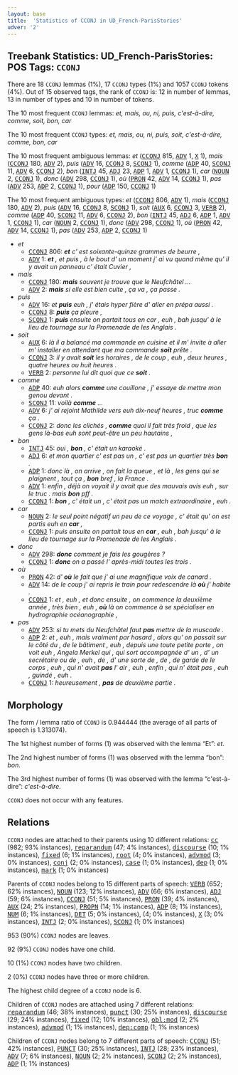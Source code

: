 ```yaml
---
layout: base
title:  'Statistics of CCONJ in UD_French-ParisStories'
udver: '2'
---
```


## Treebank Statistics: UD_French-ParisStories: POS Tags: `CCONJ`

There are 18 `CCONJ` lemmas (1%), 17 `CCONJ` types (1%) and 1057 `CCONJ` tokens (4%).
Out of 15 observed tags, the rank of `CCONJ` is: 12 in number of lemmas, 13 in number of types and 10 in number of tokens.

The 10 most frequent `CCONJ` lemmas: <em>et, mais, ou, ni, puis, c'est-à-dire, comme, soit, bon, car</em>

The 10 most frequent `CCONJ` types:  <em>et, mais, ou, ni, puis, soit, c'est-à-dire, comme, bon, car</em>

The 10 most frequent ambiguous lemmas: <em>et</em> (<tt><a href="fr_parisstories-pos-CCONJ.html">CCONJ</a></tt> 815, <tt><a href="fr_parisstories-pos-ADV.html">ADV</a></tt> 1, <tt><a href="fr_parisstories-pos-X.html">X</a></tt> 1), <em>mais</em> (<tt><a href="fr_parisstories-pos-CCONJ.html">CCONJ</a></tt> 180, <tt><a href="fr_parisstories-pos-ADV.html">ADV</a></tt> 2), <em>puis</em> (<tt><a href="fr_parisstories-pos-ADV.html">ADV</a></tt> 16, <tt><a href="fr_parisstories-pos-CCONJ.html">CCONJ</a></tt> 8, <tt><a href="fr_parisstories-pos-SCONJ.html">SCONJ</a></tt> 1), <em>comme</em> (<tt><a href="fr_parisstories-pos-ADP.html">ADP</a></tt> 40, <tt><a href="fr_parisstories-pos-SCONJ.html">SCONJ</a></tt> 11, <tt><a href="fr_parisstories-pos-ADV.html">ADV</a></tt> 6, <tt><a href="fr_parisstories-pos-CCONJ.html">CCONJ</a></tt> 2), <em>bon</em> (<tt><a href="fr_parisstories-pos-INTJ.html">INTJ</a></tt> 45, <tt><a href="fr_parisstories-pos-ADJ.html">ADJ</a></tt> 23, <tt><a href="fr_parisstories-pos-ADP.html">ADP</a></tt> 1, <tt><a href="fr_parisstories-pos-ADV.html">ADV</a></tt> 1, <tt><a href="fr_parisstories-pos-CCONJ.html">CCONJ</a></tt> 1), <em>car</em> (<tt><a href="fr_parisstories-pos-NOUN.html">NOUN</a></tt> 2, <tt><a href="fr_parisstories-pos-CCONJ.html">CCONJ</a></tt> 1), <em>donc</em> (<tt><a href="fr_parisstories-pos-ADV.html">ADV</a></tt> 298, <tt><a href="fr_parisstories-pos-CCONJ.html">CCONJ</a></tt> 1), <em>où</em> (<tt><a href="fr_parisstories-pos-PRON.html">PRON</a></tt> 42, <tt><a href="fr_parisstories-pos-ADV.html">ADV</a></tt> 14, <tt><a href="fr_parisstories-pos-CCONJ.html">CCONJ</a></tt> 1), <em>pas</em> (<tt><a href="fr_parisstories-pos-ADV.html">ADV</a></tt> 253, <tt><a href="fr_parisstories-pos-ADP.html">ADP</a></tt> 2, <tt><a href="fr_parisstories-pos-CCONJ.html">CCONJ</a></tt> 1), <em>pour</em> (<tt><a href="fr_parisstories-pos-ADP.html">ADP</a></tt> 150, <tt><a href="fr_parisstories-pos-CCONJ.html">CCONJ</a></tt> 1)

The 10 most frequent ambiguous types:  <em>et</em> (<tt><a href="fr_parisstories-pos-CCONJ.html">CCONJ</a></tt> 806, <tt><a href="fr_parisstories-pos-ADV.html">ADV</a></tt> 1), <em>mais</em> (<tt><a href="fr_parisstories-pos-CCONJ.html">CCONJ</a></tt> 180, <tt><a href="fr_parisstories-pos-ADV.html">ADV</a></tt> 2), <em>puis</em> (<tt><a href="fr_parisstories-pos-ADV.html">ADV</a></tt> 16, <tt><a href="fr_parisstories-pos-CCONJ.html">CCONJ</a></tt> 8, <tt><a href="fr_parisstories-pos-SCONJ.html">SCONJ</a></tt> 1), <em>soit</em> (<tt><a href="fr_parisstories-pos-AUX.html">AUX</a></tt> 6, <tt><a href="fr_parisstories-pos-CCONJ.html">CCONJ</a></tt> 3, <tt><a href="fr_parisstories-pos-VERB.html">VERB</a></tt> 2), <em>comme</em> (<tt><a href="fr_parisstories-pos-ADP.html">ADP</a></tt> 40, <tt><a href="fr_parisstories-pos-SCONJ.html">SCONJ</a></tt> 11, <tt><a href="fr_parisstories-pos-ADV.html">ADV</a></tt> 6, <tt><a href="fr_parisstories-pos-CCONJ.html">CCONJ</a></tt> 2), <em>bon</em> (<tt><a href="fr_parisstories-pos-INTJ.html">INTJ</a></tt> 45, <tt><a href="fr_parisstories-pos-ADJ.html">ADJ</a></tt> 6, <tt><a href="fr_parisstories-pos-ADP.html">ADP</a></tt> 1, <tt><a href="fr_parisstories-pos-ADV.html">ADV</a></tt> 1, <tt><a href="fr_parisstories-pos-CCONJ.html">CCONJ</a></tt> 1), <em>car</em> (<tt><a href="fr_parisstories-pos-NOUN.html">NOUN</a></tt> 2, <tt><a href="fr_parisstories-pos-CCONJ.html">CCONJ</a></tt> 1), <em>donc</em> (<tt><a href="fr_parisstories-pos-ADV.html">ADV</a></tt> 298, <tt><a href="fr_parisstories-pos-CCONJ.html">CCONJ</a></tt> 1), <em>où</em> (<tt><a href="fr_parisstories-pos-PRON.html">PRON</a></tt> 42, <tt><a href="fr_parisstories-pos-ADV.html">ADV</a></tt> 14, <tt><a href="fr_parisstories-pos-CCONJ.html">CCONJ</a></tt> 1), <em>pas</em> (<tt><a href="fr_parisstories-pos-ADV.html">ADV</a></tt> 253, <tt><a href="fr_parisstories-pos-ADP.html">ADP</a></tt> 2, <tt><a href="fr_parisstories-pos-CCONJ.html">CCONJ</a></tt> 1)


* <em>et</em>
  * <tt><a href="fr_parisstories-pos-CCONJ.html">CCONJ</a></tt> 806: <em><b>et</b> c' est soixante-quinze grammes de beurre ,</em>
  * <tt><a href="fr_parisstories-pos-ADV.html">ADV</a></tt> 1: <em><b>et</b> , et puis , à le bout d' un moment j' ai vu quand même qu' il y avait un panneau c' était Cuvier ,</em>
* <em>mais</em>
  * <tt><a href="fr_parisstories-pos-CCONJ.html">CCONJ</a></tt> 180: <em><b>mais</b> souvent je trouve que le Neufchâtel …</em>
  * <tt><a href="fr_parisstories-pos-ADV.html">ADV</a></tt> 2: <em><b>mais</b> si elle est bien cuite , ça va , ça passe .</em>
* <em>puis</em>
  * <tt><a href="fr_parisstories-pos-ADV.html">ADV</a></tt> 16: <em>et <b>puis</b> euh , j' étais hyper fière d' aller en prépa aussi .</em>
  * <tt><a href="fr_parisstories-pos-CCONJ.html">CCONJ</a></tt> 8: <em><b>puis</b> ça pleure ,</em>
  * <tt><a href="fr_parisstories-pos-SCONJ.html">SCONJ</a></tt> 1: <em><b>puis</b> ensuite on partait tous en car , euh , bah jusqu' à le lieu de tournage sur la Promenade de les Anglais .</em>
* <em>soit</em>
  * <tt><a href="fr_parisstories-pos-AUX.html">AUX</a></tt> 6: <em>là il a balancé ma commande en cuisine et il m' invite à aller m' installer en attendant que ma commande <b>soit</b> prête .</em>
  * <tt><a href="fr_parisstories-pos-CCONJ.html">CCONJ</a></tt> 3: <em>il y avait <b>soit</b> les horaires , de le coup , euh , deux heures , quatre heures ou huit heures .</em>
  * <tt><a href="fr_parisstories-pos-VERB.html">VERB</a></tt> 2: <em>personne lui dit quoi que ce <b>soit</b> .</em>
* <em>comme</em>
  * <tt><a href="fr_parisstories-pos-ADP.html">ADP</a></tt> 40: <em>euh alors <b>comme</b> une couillone , j' essaye de mettre mon genou devant .</em>
  * <tt><a href="fr_parisstories-pos-SCONJ.html">SCONJ</a></tt> 11: <em>voilà <b>comme</b> …</em>
  * <tt><a href="fr_parisstories-pos-ADV.html">ADV</a></tt> 6: <em>j' ai rejoint Mathilde vers euh dix-neuf heures , truc <b>comme</b> ça .</em>
  * <tt><a href="fr_parisstories-pos-CCONJ.html">CCONJ</a></tt> 2: <em>donc les clichés , <b>comme</b> quoi il fait très froid , que les gens là-bas euh sont peut-être un peu hautains ,</em>
* <em>bon</em>
  * <tt><a href="fr_parisstories-pos-INTJ.html">INTJ</a></tt> 45: <em>oui , <b>bon</b> , c' était un karaoké .</em>
  * <tt><a href="fr_parisstories-pos-ADJ.html">ADJ</a></tt> 6: <em>et mon quartier c' est pas un , c' est pas un quartier très <b>bon</b> .</em>
  * <tt><a href="fr_parisstories-pos-ADP.html">ADP</a></tt> 1: <em>donc là , on arrive , on fait la queue , et là , les gens qui se plaignent , tout ça , <b>bon</b> bref , la France .</em>
  * <tt><a href="fr_parisstories-pos-ADV.html">ADV</a></tt> 1: <em>enfin , déjà on voyait il y avait que des mauvais avis euh , sur le truc . mais <b>bon</b> pff .</em>
  * <tt><a href="fr_parisstories-pos-CCONJ.html">CCONJ</a></tt> 1: <em><b>bon</b> , c' était un , c' était pas un match extraordinaire , euh .</em>
* <em>car</em>
  * <tt><a href="fr_parisstories-pos-NOUN.html">NOUN</a></tt> 2: <em>le seul point négatif un peu de ce voyage , c' était qu' on est partis euh en <b>car</b> ,</em>
  * <tt><a href="fr_parisstories-pos-CCONJ.html">CCONJ</a></tt> 1: <em>puis ensuite on partait tous en <b>car</b> , euh , bah jusqu' à le lieu de tournage sur la Promenade de les Anglais .</em>
* <em>donc</em>
  * <tt><a href="fr_parisstories-pos-ADV.html">ADV</a></tt> 298: <em><b>donc</b> comment je fais les gougères ?</em>
  * <tt><a href="fr_parisstories-pos-CCONJ.html">CCONJ</a></tt> 1: <em><b>donc</b> on a passé l' après-midi toutes les trois .</em>
* <em>où</em>
  * <tt><a href="fr_parisstories-pos-PRON.html">PRON</a></tt> 42: <em>d' <b>où</b> le fait que j' ai une magnifique voix de canard .</em>
  * <tt><a href="fr_parisstories-pos-ADV.html">ADV</a></tt> 14: <em>de le coup j' ai repris le train pour redescendre là <b>où</b> j' habite .</em>
  * <tt><a href="fr_parisstories-pos-CCONJ.html">CCONJ</a></tt> 1: <em>et , euh , et donc ensuite , on commence la deuxième année , très bien , euh , <b>où</b> là on commence à se spécialiser en hydrographie océanographie ,</em>
* <em>pas</em>
  * <tt><a href="fr_parisstories-pos-ADV.html">ADV</a></tt> 253: <em>si tu mets du Neufchâtel faut <b>pas</b> mettre de la muscade .</em>
  * <tt><a href="fr_parisstories-pos-ADP.html">ADP</a></tt> 2: <em>et , euh , mais vraiment par hasard , alors qu' on passait sur le côté du , de le bâtiment , euh , depuis une toute petite porte , on voit euh , Angela Merkel qui , qui sort accompagnée d' un , d' un secrétaire ou de , euh , de , d' une sorte de , de , de garde de le corps , euh , qui n' avait <b>pas</b> l' air , euh , enfin , qui n' était pas , euh , guindé , euh .</em>
  * <tt><a href="fr_parisstories-pos-CCONJ.html">CCONJ</a></tt> 1: <em>heureusement , <b>pas</b> de deuxième partie .</em>

## Morphology

The form / lemma ratio of `CCONJ` is 0.944444 (the average of all parts of speech is 1.313074).

The 1st highest number of forms (1) was observed with the lemma “Et”: <em>et</em>.

The 2nd highest number of forms (1) was observed with the lemma “bon”: <em>bon</em>.

The 3rd highest number of forms (1) was observed with the lemma “c'est-à-dire”: <em>c'est-à-dire</em>.

`CCONJ` does not occur with any features.


## Relations

`CCONJ` nodes are attached to their parents using 10 different relations: <tt><a href="fr_parisstories-dep-cc.html">cc</a></tt> (982; 93% instances), <tt><a href="fr_parisstories-dep-reparandum.html">reparandum</a></tt> (47; 4% instances), <tt><a href="fr_parisstories-dep-discourse.html">discourse</a></tt> (10; 1% instances), <tt><a href="fr_parisstories-dep-fixed.html">fixed</a></tt> (6; 1% instances), <tt><a href="fr_parisstories-dep-root.html">root</a></tt> (4; 0% instances), <tt><a href="fr_parisstories-dep-advmod.html">advmod</a></tt> (3; 0% instances), <tt><a href="fr_parisstories-dep-conj.html">conj</a></tt> (2; 0% instances), <tt><a href="fr_parisstories-dep-case.html">case</a></tt> (1; 0% instances), <tt><a href="fr_parisstories-dep-dep.html">dep</a></tt> (1; 0% instances), <tt><a href="fr_parisstories-dep-mark.html">mark</a></tt> (1; 0% instances)

Parents of `CCONJ` nodes belong to 15 different parts of speech: <tt><a href="fr_parisstories-pos-VERB.html">VERB</a></tt> (652; 62% instances), <tt><a href="fr_parisstories-pos-NOUN.html">NOUN</a></tt> (123; 12% instances), <tt><a href="fr_parisstories-pos-ADV.html">ADV</a></tt> (66; 6% instances), <tt><a href="fr_parisstories-pos-ADJ.html">ADJ</a></tt> (59; 6% instances), <tt><a href="fr_parisstories-pos-CCONJ.html">CCONJ</a></tt> (51; 5% instances), <tt><a href="fr_parisstories-pos-PRON.html">PRON</a></tt> (39; 4% instances), <tt><a href="fr_parisstories-pos-AUX.html">AUX</a></tt> (24; 2% instances), <tt><a href="fr_parisstories-pos-PROPN.html">PROPN</a></tt> (14; 1% instances), <tt><a href="fr_parisstories-pos-ADP.html">ADP</a></tt> (8; 1% instances), <tt><a href="fr_parisstories-pos-NUM.html">NUM</a></tt> (6; 1% instances), <tt><a href="fr_parisstories-pos-DET.html">DET</a></tt> (5; 0% instances),  (4; 0% instances), <tt><a href="fr_parisstories-pos-X.html">X</a></tt> (3; 0% instances), <tt><a href="fr_parisstories-pos-INTJ.html">INTJ</a></tt> (2; 0% instances), <tt><a href="fr_parisstories-pos-SCONJ.html">SCONJ</a></tt> (1; 0% instances)

953 (90%) `CCONJ` nodes are leaves.

92 (9%) `CCONJ` nodes have one child.

10 (1%) `CCONJ` nodes have two children.

2 (0%) `CCONJ` nodes have three or more children.

The highest child degree of a `CCONJ` node is 6.

Children of `CCONJ` nodes are attached using 7 different relations: <tt><a href="fr_parisstories-dep-reparandum.html">reparandum</a></tt> (46; 38% instances), <tt><a href="fr_parisstories-dep-punct.html">punct</a></tt> (30; 25% instances), <tt><a href="fr_parisstories-dep-discourse.html">discourse</a></tt> (29; 24% instances), <tt><a href="fr_parisstories-dep-fixed.html">fixed</a></tt> (12; 10% instances), <tt><a href="fr_parisstories-dep-obl-mod.html">obl:mod</a></tt> (2; 2% instances), <tt><a href="fr_parisstories-dep-advmod.html">advmod</a></tt> (1; 1% instances), <tt><a href="fr_parisstories-dep-dep-comp.html">dep:comp</a></tt> (1; 1% instances)

Children of `CCONJ` nodes belong to 7 different parts of speech: <tt><a href="fr_parisstories-pos-CCONJ.html">CCONJ</a></tt> (51; 42% instances), <tt><a href="fr_parisstories-pos-PUNCT.html">PUNCT</a></tt> (30; 25% instances), <tt><a href="fr_parisstories-pos-INTJ.html">INTJ</a></tt> (28; 23% instances), <tt><a href="fr_parisstories-pos-ADV.html">ADV</a></tt> (7; 6% instances), <tt><a href="fr_parisstories-pos-NOUN.html">NOUN</a></tt> (2; 2% instances), <tt><a href="fr_parisstories-pos-SCONJ.html">SCONJ</a></tt> (2; 2% instances), <tt><a href="fr_parisstories-pos-ADP.html">ADP</a></tt> (1; 1% instances)

